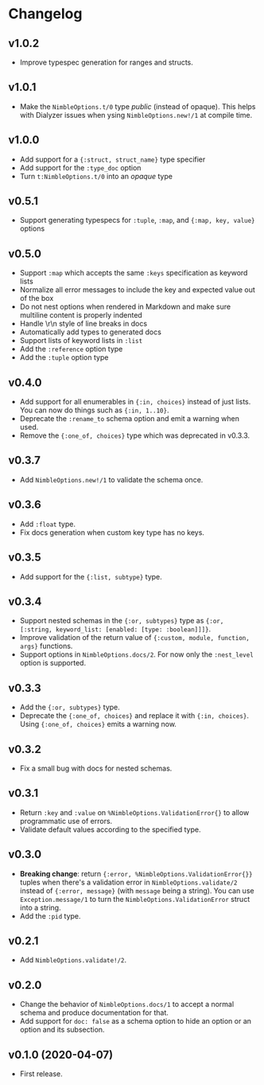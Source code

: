 # Changelog

## v1.0.2

  * Improve typespec generation for ranges and structs.

## v1.0.1

  * Make the `NimbleOptions.t/0` type *public* (instead of opaque). This helps with Dialyzer issues when ysing `NimbleOptions.new!/1` at compile time.

## v1.0.0

  * Add support for a `{:struct, struct_name}` type specifier
  * Add support for the `:type_doc` option
  * Turn `t:NimbleOptions.t/0` into an *opaque* type

## v0.5.1

  * Support generating typespecs for `:tuple`, `:map`, and `{:map, key, value}` options

## v0.5.0

  * Support `:map` which accepts the same `:keys` specification as keyword lists
  * Normalize all error messages to include the key and expected value out of the box
  * Do not nest options when rendered in Markdown and make sure multiline content is properly indented
  * Handle \r\n style of line breaks in docs
  * Automatically add types to generated docs
  * Support lists of keyword lists in `:list`
  * Add the `:reference` option type
  * Add the `:tuple` option type

## v0.4.0

  * Add support for all enumerables in `{:in, choices}` instead of just lists. You can now do things such as `{:in, 1..10}`.
  * Deprecate the `:rename_to` schema option and emit a warning when used.
  * Remove the `{:one_of, choices}` type which was deprecated in v0.3.3.

## v0.3.7

  * Add `NimbleOptions.new!/1` to validate the schema once.

## v0.3.6

  * Add `:float` type.
  * Fix docs generation when custom key type has no keys.

## v0.3.5

  * Add support for the `{:list, subtype}` type.

## v0.3.4

  * Support nested schemas in the `{:or, subtypes}` type as `{:or, [:string, keyword_list: [enabled: [type: :boolean]]]}`.
  * Improve validation of the return value of `{:custom, module, function, args}` functions.
  * Support options in `NimbleOptions.docs/2`. For now only the `:nest_level` option is supported.

## v0.3.3

  * Add the `{:or, subtypes}` type.
  * Deprecate the `{:one_of, choices}` and replace it with `{:in, choices}`. Using `{:one_of, choices}` emits a warning now.

## v0.3.2

  * Fix a small bug with docs for nested schemas.

## v0.3.1

  * Return `:key` and `:value` on `%NimbleOptions.ValidationError{}` to allow programmatic use of errors.
  * Validate default values according to the specified type.

## v0.3.0

  * **Breaking change**: return `{:error, %NimbleOptions.ValidationError{}}` tuples when there's a validation error in `NimbleOptions.validate/2` instead of `{:error, message}` (with `message` being a string). You can use `Exception.message/1` to turn the `NimbleOptions.ValidationError` struct into a string.
  * Add the `:pid` type.

## v0.2.1

  * Add `NimbleOptions.validate!/2`.

## v0.2.0

  * Change the behavior of `NimbleOptions.docs/1` to accept a normal schema and produce documentation for that.
  * Add support for `doc: false` as a schema option to hide an option or an option and its subsection.

## v0.1.0 (2020-04-07)

  * First release.
